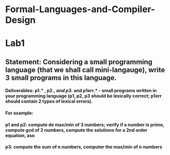 # Formal-Languages-and-Compiler-Design

# Lab1
## Statement: Considering a small programming language (that we shall call mini-langauge), write 3 small programs in this language.

#### Deliverables: p1.* , p2.*, and p3.* and p1err.*  -  small programs written in your programming language  (p1, p2, p3  should be lexically correct; p1err should contain 2 types of lexical errors).

#### For example: 

#### p1 and p2: compute de max/min of 3 numbers; verify if a number is prime, compute gcd of 2 numbers, compute the solutions for a 2nd order equation, aso

#### p3: compute the sum of n numbers, computer the max/min of n numbers
